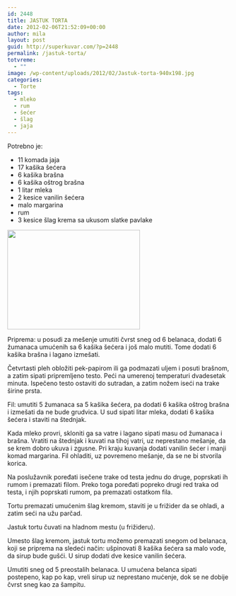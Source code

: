 ```yaml
---
id: 2448
title: JASTUK TORTA
date: 2012-02-06T21:52:09+00:00
author: mila
layout: post
guid: http://superkuvar.com/?p=2448
permalink: /jastuk-torta/
totvreme:
  - ""
image: /wp-content/uploads/2012/02/Jastuk-torta-940x198.jpg
categories:
  - Torte
tags:
  - mleko
  - rum
  - šećer
  - šlag
  - jaja
---
```

Potrebno je:

  * 11 komada jaja
  * 17 kašika šećera
  * 6 kašika brašna
  * 6 kašika oštrog brašna
  * 1 litar mleka
  * 2 kesice vanilin šećera
  * malo margarina
  * rum
  * 3 kesice šlag krema sa ukusom slatke pavlake

<img class="alignnone size-medium wp-image-2449" title="Jastuk torta" src="//superkuvar.com/wp-content/uploads/2012/02/Jastuk-torta-300x225.jpg" alt="" width="300" height="225" /> 

Priprema: u posudi za mešenje umutiti čvrst sneg od 6 belanaca, dodati 6 žumanaca umućenih sa 6 kašika šećera i još malo mutiti. Tome dodati 6 kašika brašna i lagano izmešati.

Četvrtasti pleh obložiti pek-papirom ili ga podmazati uljem i posuti brašnom, a zatim sipati pripremljeno testo. Peći na umerenoj temperaturi dvadesetak minuta. Ispečeno testo ostaviti do sutradan, a zatim nožem iseći na trake širine prsta.

Fil: umutiti 5 žumanaca sa 5 kašika šećera, pa dodati 6 kašika oštrog brašna i izmešati da ne bude grudvica. U sud sipati litar mleka, dodati 6 kašika šećera i staviti na štednjak.

Kada mleko provri, skloniti ga sa vatre i lagano sipati masu od žumanaca i brašna. Vratiti na štednjak i kuvati na tihoj vatri, uz neprestano mešanje, da se krem dobro ukuva i zgusne. Pri kraju kuvanja dodati vanilin šećer i manji komad margarina. Fil ohladiti, uz povremeno mešanje, da se ne bi stvorila korica.

Na poslužavnik poređati isečene trake od testa jednu do druge, poprskati ih rumom i premazati filom. Preko toga poređati popreko drugi red traka od testa, i njih poprskati rumom, pa premazati ostatkom fila.

Tortu premazati umućenim šlag kremom, staviti je u frižider da se ohladi, a zatim seći na užu parčad.

Jastuk tortu čuvati na hladnom mestu (u frižideru).

Umesto šlag kremom, jastuk tortu možemo premazati snegom od belanaca, koji se priprema na sledeći način: ušpinovati 8 kašika šećera sa malo vode, da sirup bude gušći. U sirup dodati dve kesice vanilin šećera.

Umutiti sneg od 5 preostalih belanaca. U umućena belanca sipati postepeno, kap po kap, vreli sirup uz neprestano mućenje, dok se ne dobije čvrst sneg kao za šampitu.